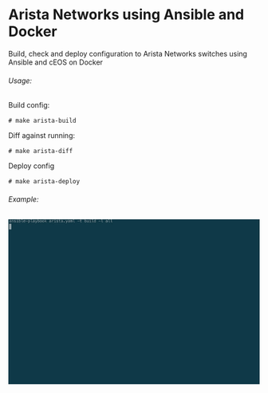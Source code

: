 # Arista Networks using Ansible and Docker

Build, check and deploy configuration to Arista Networks switches using Ansible and cEOS on Docker 

###### Usage:
Build config:
```
# make arista-build
```
Diff against running:
```
# make arista-diff
```

Deploy config
```
# make arista-deploy
```
###### Example:

![alt text](./make-arista-build.gif "Logo Title Text 1")
